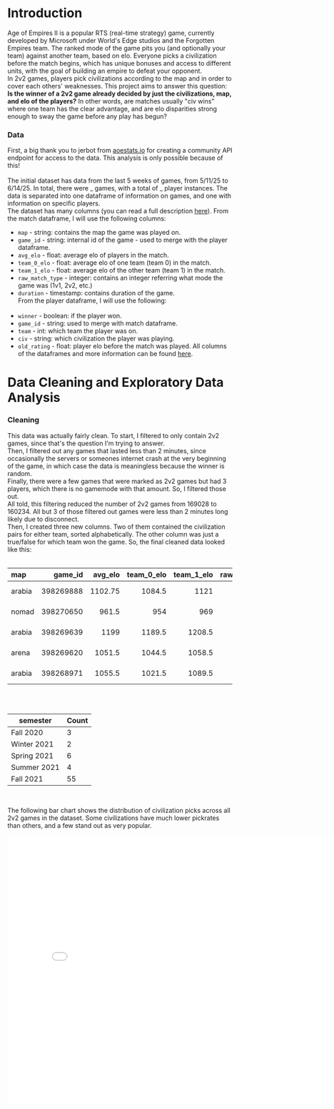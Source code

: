 # Introduction

Age of Empires II is a popular RTS (real-time strategy) game, currently developed by Microsoft under World's Edge studios and the Forgotten Empires team. The ranked mode of the game pits you (and optionally your team) against another team, based on elo. Everyone picks a civilization before the match begins, which has unique bonuses and access to different units, with the goal of building an empire to defeat your opponent. <br>
In 2v2 games, players pick civilizations according to the map and in order to cover each others' weaknesses. This project aims to answer this question: **Is the winner of a 2v2 game already decided by just the civilizations, map, and elo of the players?** In other words, are matches usually "civ wins" where one team has the clear advantage, and are elo disparities strong enough to sway the game before any play has begun? <br>

### Data
First, a big thank you to jerbot from [aoestats.io](https://aoestats.io/) for creating a community API endpoint for access to the data. This analysis is only possible because of this! <br>
<br>
The initial dataset has data from the last 5 weeks of games, from 5/11/25 to 6/14/25. In total, there were _ games, with a total of _ player instances. The data is separated into one dataframe of information on games, and one with information on specific players. <br>
The dataset has many columns (you can read a full description [here](https://aoestats.io/)). From the match dataframe, I will use the following columns: <br>
- `map` - string: contains the map the game was played on.
- `game_id` - string: internal id of the game - used to merge with the player dataframe.
- `avg_elo` - float: average elo of players in the match.
- `team_0_elo` - float: average elo of one team (team 0) in the match.
- `team_1_elo` - float: average elo of the other team (team 1) in the match.
- `raw_match_type` - integer: contains an integer referring what mode the game was (1v1, 2v2, etc.)
- `duration` - timestamp: contains duration of the game.  
From the player dataframe, I will use the following: <br> <br>
- `winner` - boolean: if the player won.
- `game_id` - string: used to merge with match dataframe.
- `team` - int: which team the player was on.
- `civ` - string: which civilization the player was playing.
- `old_rating` - float: player elo before the match was played.
All columns of the dataframes and more information can be found [here](https://aoestats.io/api-info/). <br>

# Data Cleaning and Exploratory Data Analysis

### Cleaning

This data was actually fairly clean. To start, I filtered to only contain 2v2 games, since that's the question I'm trying to answer. <br> 
Then, I filtered out any games that lasted less than 2 minutes, since occasionally the servers or someones internet crash at the very beginning of the game, in which case the data is meaningless because the winner is random. <br>
Finally, there were a few games that were marked as 2v2 games but had 3 players, which there is no gamemode with that amount. So, I filtered those out. <br>
All told, this filtering reduced the number of 2v2 games from 169028 to 160234. All but 3 of those filtered out games were less than 2 minutes long likely due to disconnect. <br>
Then, I created three new columns. Two of them contained the civilization pairs for either team, sorted alphabetically. The other column was just a true/false for which team won the game. So, the final cleaned data looked like this: <br> <br>

| map    |   game_id |   avg_elo |   team_0_elo |   team_1_elo |   raw_match_type | duration               | team0_civs         | team1_civs           |   winning_team |
|:-------|----------:|----------:|-------------:|-------------:|-----------------:|:-----------------------|:-------------------|:---------------------|---------------:|
| arabia | 398269888 |   1102.75 |       1084.5 |       1121   |                7 | 0 days 00:21:08.200000 | celts cumans       | armenians mongols    |              1 |
| nomad  | 398270650 |    961.5  |        954   |        969   |                7 | 0 days 00:32:02.700000 | koreans vikings    | dravidians saracens  |              0 |
| arabia | 398269639 |   1199    |       1189.5 |       1208.5 |                7 | 0 days 00:40:51.400000 | ethiopians wei     | magyars mongols      |              0 |
| arena  | 398269620 |   1051.5  |       1044.5 |       1058.5 |                7 | 0 days 00:47:25.800000 | franks khitans     | bohemians jurchens   |              1 |
| arabia | 398268971 |   1055.5  |       1021.5 |       1089.5 |                7 | 0 days 00:31:59.300000 | ethiopians teutons | italians lithuanians |              0 |

<br> <br>

| semester    | Count |
|-------------|-------|
| Fall 2020   | 3     |
| Winter 2021 | 2     |
| Spring 2021 | 6     |
| Summer 2021 | 4     |
| Fall 2021   | 55    |

<br>

The following bar chart shows the distribution of civilization picks across all 2v2 games in the dataset. Some civilizations have much lower pickrates than others, and a few stand out as very popular. <br>

<iframe
src="assets/civ_picks.html"
width="800"
height="600"
frameborder="0"
></iframe>
